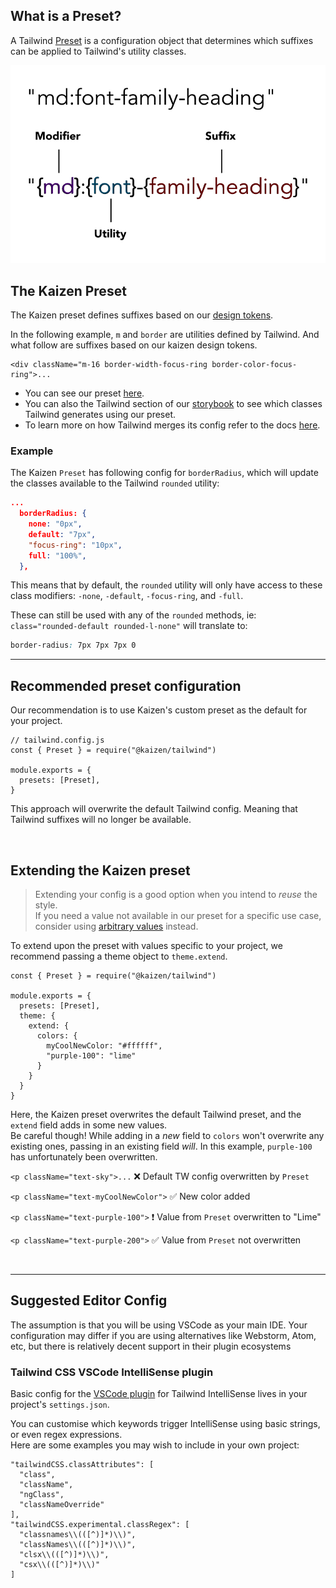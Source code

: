 ## What is a Preset?

A Tailwind [Preset](https://tailwindcss.com/docs/presets#creating-a-preset) is a configuration object that determines which suffixes can be applied to Tailwind's utility classes.

![Tailwind anatomy diagram](tailwind-anatomy.jpg "Tailwind anatomy")

## The Kaizen Preset

The Kaizen preset defines suffixes based on our [design tokens](https://github.com/cultureamp/kaizen-design-system/tree/main/packages/design-tokens).  

In the following example, `m` and `border` are utilities defined by Tailwind. And what follow are suffixes based on our kaizen design tokens.  
```
<div className="m-16 border-width-focus-ring border-color-focus-ring">...
```

- You can see our preset [here](https://github.com/cultureamp/kaizen-design-system/blob/main/packages/tailwind/src/tailwind-presets.ts).  
- You can also the Tailwind section of our [storybook](https://cultureamp.design/storybook/?path=/story/tailwind--default-kaizen-site-demo) to see which classes Tailwind generates using our preset.
- To learn more on how Tailwind merges its config refer to the docs [here](https://tailwindcss.com/docs/presets#merging-logic-in-depth).
### Example

The Kaizen `Preset` has following config for `borderRadius`, which will update the classes available to the Tailwind `rounded` utility:

```json
...
  borderRadius: {
    none: "0px",
    default: "7px",
    "focus-ring": "10px",
    full: "100%",
  },
```

This means that by default, the `rounded` utility will only have access to these class modifiers: `-none`, `-default`, `-focus-ring`, and `-full`.
 
These can still be used with any of the `rounded` methods, ie: `class="rounded-default rounded-l-none"` will translate to:

```css
border-radius: 7px 7px 7px 0
```

---

## Recommended preset configuration

Our recommendation is to use Kaizen's custom preset as the default for your project.

```
// tailwind.config.js
const { Preset } = require("@kaizen/tailwind")

module.exports = {
  presets: [Preset],
}
```

This approach will overwrite the default Tailwind config. Meaning that Tailwind suffixes will no longer be available.

<br/>

## Extending the Kaizen preset

> Extending your config is a good option when you intend to _reuse_ the style.  
> If you need a value not available in our preset for a specific use case, consider using [arbitrary values](https://tailwindcss.com/docs/adding-custom-styles#using-arbitrary-values) instead.

To extend upon the preset with values specific to your project, we recommend passing a theme object to `theme.extend`.

```
const { Preset } = require("@kaizen/tailwind")

module.exports = {
  presets: [Preset],
  theme: {
    extend: {
      colors: {
        myCoolNewColor: "#ffffff",
        "purple-100": "lime"
      }
    }
  }
}
```

Here, the Kaizen preset overwrites the default Tailwind preset, and the `extend` field adds in some new values.  
Be careful though! While adding in a _new_ field to `colors` won't overwrite any existing ones, passing in an existing field _will_. In this example, `purple-100` has unfortunately been overwritten.

`<p className="text-sky">...` ❌ Default TW config overwritten by `Preset`

`<p className="text-myCoolNewColor">` ✅ New color added

`<p className="text-purple-100">` ️❗️ Value from `Preset` overwritten to "Lime"

`<p className="text-purple-200">` ✅ Value from `Preset` not overwritten
</details>

<br/>

---

## Suggested Editor Config

The assumption is that you will be using VSCode as your main IDE. Your configuration may differ if you are using alternatives like Webstorm, Atom, etc, but there is relatively decent support in their plugin ecosystems

### Tailwind CSS VSCode IntelliSense plugin

Basic config for the [VSCode plugin](https://marketplace.visualstudio.com/items?itemName=bradlc.vscode-tailwindcss) for Tailwind IntelliSense lives in your project's `settings.json`.

You can customise which keywords trigger IntelliSense using basic strings, or even regex expressions.  
Here are some examples you may wish to include in your own project:
```
"tailwindCSS.classAttributes": [
  "class",
  "className",
  "ngClass",
  "classNameOverride"
],
"tailwindCSS.experimental.classRegex": [
  "classnames\\(([^)]*)\\)",
  "classNames\\(([^)]*)\\)",
  "clsx\\(([^)]*)\\)",
  "csx\\(([^)]*)\\)"
]
```